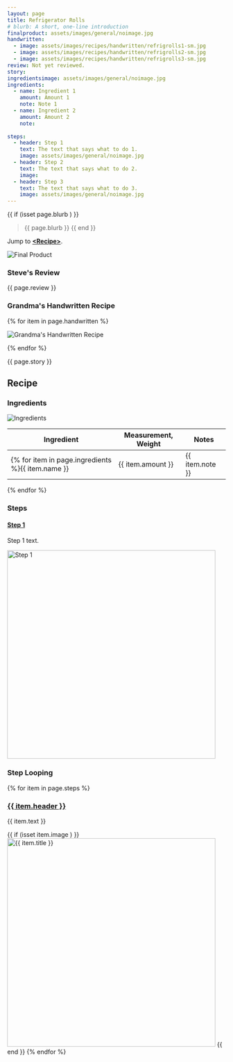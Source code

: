 ```yaml
---
layout: page
title: Refrigerator Rolls
# blurb: A short, one-line introduction
finalproduct: assets/images/general/noimage.jpg
handwritten: 
  - image: assets/images/recipes/handwritten/refrigrolls1-sm.jpg
  - image: assets/images/recipes/handwritten/refrigrolls2-sm.jpg
  - image: assets/images/recipes/handwritten/refrigrolls3-sm.jpg
review: Not yet reviewed.
story: 
ingredientsimage: assets/images/general/noimage.jpg
ingredients:
  - name: Ingredient 1
    amount: Amount 1
    note: Note 1
  - name: Ingredient 2
    amount: Amount 2
    note: 
    
steps:
  - header: Step 1
    text: The text that says what to do 1.
    image: assets/images/general/noimage.jpg
  - header: Step 2
    text: The text that says what to do 2.
    image: 
  - header: Step 3
    text: The text that says what to do 3.
    image: assets/images/general/noimage.jpg
---
```


{{ if (isset page.blurb ) }}
> {{ page.blurb }}
{{ end }}

Jump to **[\<Recipe\>](#recipe)**.

<img alt="Final Product" src="https://illinifanboy.github.io/{{ page.finalproduct }}">


### Steve's Review  
{{ page.review }}    

### Grandma's Handwritten Recipe

{% for item in page.handwritten %}

<img alt="Grandma's Handwritten Recipe" src="https://illinifanboy.github.io/{{ item.image }}">

{% endfor %}

{{ page.story }}

## Recipe

### Ingredients



<img alt="Ingredients" src="https://illinifanboy.github.io/{{ page.ingredientsimage }}">



Ingredient | Measurement, Weight | Notes
---|---|----
{% for item in page.ingredients %}{{ item.name }} | {{ item.amount }} | {{ item.note }}
{% endfor %}

### Steps

#### <ins>Step 1</ins>

Step 1 text.

<img width="480" alt="Step 1" src="https://illinifanboy.github.io/assets/images/general/noimage.jpg">

### Step Looping

{% for item in page.steps %}

### <ins>{{ item.header }}</ins> 

{{ item.text }}

{{ if (isset item.image ) }}
<img width="480" alt="{{ item.title }}" src="https://illinifanboy.github.io/{{ item.image }}">
{{ end }}
{% endfor %}



